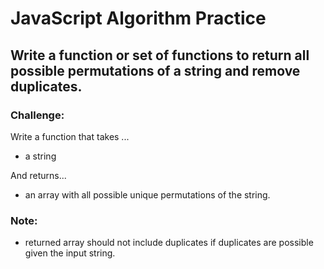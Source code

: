 # JavaScript Algorithm Practice 

## Write a function or set of functions to return all possible permutations of a string and remove duplicates.

### Challenge: 
Write a function that takes ...
- a string

And returns...
- an array with all possible unique permutations of the string.

### Note:
- returned array should not include duplicates if duplicates are possible given the input string.

